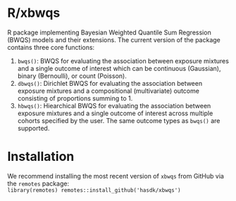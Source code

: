 # R/xbwqs
R package implementing Bayesian Weighted Quantile Sum Regression (BWQS) models and their extensions. The current version of the package contains three core functions:
  1. `bwqs()`: BWQS for evaluating the association between exposure mixtures and a single outcome of interest which can be continuous (Gaussian), binary (Bernoulli), or count (Poisson).
  2. `dbwqs()`: Dirichlet BWQS for evaluating the association between exposure mixtures and a compositional (multivariate) outcome consisting of proportions summing to 1. 
  3. `hbwqs()`: Hiearchical BWQS for evaluating the association between exposure mixtures and a single outcome of interest across multiple cohorts specified by the user. The same outcome types as `bwqs()` are supported.
  
# Installation 
We recommend installing the most recent version of `xbwqs` from GitHub via the `remotes` package:
<code>
library(remotes)
remotes::install_github('hasdk/xbwqs')
</code>
